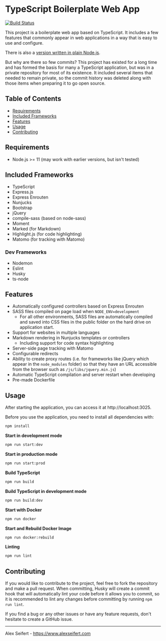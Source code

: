# TypeScript Boilerplate Web App

[![Build Status](https://travis-ci.org/eiskalteschatten/typescript-webapp.svg?branch=master)](https://travis-ci.org/eiskalteschatten/typescript-webapp)

This project is a boilerplate web app based on TypeScript. It includes a few features that commonly appear in web applications in a way that is easy to use and configure.

There is also a [version written in plain Node.js](https://github.com/eiskalteschatten/nodejs-webapp).

But why are there so few commits? This project has existed for a long time and has formed the basis for many a TypeScript application, but was in a private repository for most of its existence. It included several items that needed to remain private, so the commit history was deleted along with those items when preparing it to go open source.


## Table of Contents

- <a href="#requirements">Requirements</a>
- <a href="#included-frameworks">Included Frameworks</a>
- <a href="#features">Features</a>
- <a href="#usage">Usage</a>
- <a href="#contributing">Contributing</a>

## Requirements

- Node.js >= 11 (may work with earlier versions, but isn't tested)


## Included Frameworks

- TypeScript
- Express.js
- Express Enrouten
- Nunjucks
- Bootstrap
- jQuery
- compile-sass (based on node-sass)
- Moment
- Marked (for Markdown)
- Highlight.js (for code highlighting)
- Matomo (for tracking with Matomo)

### Dev Frameworks

- Nodemon
- Eslint
- Husky
- ts-node


## Features

- Automatically configured controllers based on Express Enrouten
- SASS files compiled on page load when `NODE_ENV=development`
    - For all other environments, SASS files are automatically compiled and saved into CSS files in the public folder on the hard drive on application start.
- Support for websites in multiple languages
- Markdown rendering in Nunjucks templates or controllers
    - Including support for code syntax highlighting
- Server-side page tracking with Matomo
- Configurable redirects
- Ability to create proxy routes (i.e. for frameworks like jQuery which appear in the `node_modules` folder) so that they have an URL accessible from the browser such as `/js/libs/jquery.min.js`)
- Automatic TypeScript compilation and server restart when developing
- Pre-made Dockerfile


## Usage

After starting the application, you can access it at http://localhost:3025.

Before you use the application, you need to install all dependencies with:

```bash
npm install
```


**Start in development mode**

```bash
npm run start:dev
```

**Start in production mode**

```bash
npm run start:prod
```

**Build TypeScript**

```bash
npm run build
```

**Build TypeScript in development mode**

```bash
npm run build:dev
```

**Start with Docker**

```bash
npm run docker
```

**Start and Rebuild Docker Image**

```bash
npm run docker:rebuild
```

**Linting**

```bash
npm run lint
```

## Contributing

If you would like to contribute to the project, feel free to fork the repository and make a pull request. When committing, Husky will create a commit hook that will automatically lint your code before it allows you to commit, so it is recommended to lint any changes before committing by running `npm run lint`.

If you find a bug or any other issues or have any feature requests, don't hesitate to create a GitHub issue.


---

Alex Seifert - https://www.alexseifert.com
